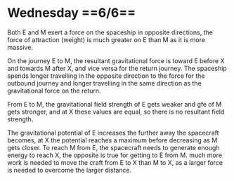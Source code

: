 # Wednesday ==6/6==

Both E and M exert a force on the spaceship in opposite directions, the force of attraction (weight) is much greater on E than M as it is more massive.

On the journey E to M, the resultant gravitational force is toward E before X and towards M after X, and vice versa for the return journey. The spaceship spends longer travelling in the opposite direction to the force for the outbound journey and longer travelling in the same direction as the gravitational force on the return. 

From E to M, the gravitational field strength of E gets weaker and gfe of M gets stronger, and at X these values are equal, so there is no resultant field strength.

The gravitational potential of E increases the further away the spacecraft becomes, at X the potential reaches a maximum before decreasing as M gets closer. To reach M from E, the spacecraft needs to generate enough energy to reach X, the opposite is true for getting to E from M. much more work is needed to move the craft from E to X than M to X, as a larger force is needed to overcome the larger distance.